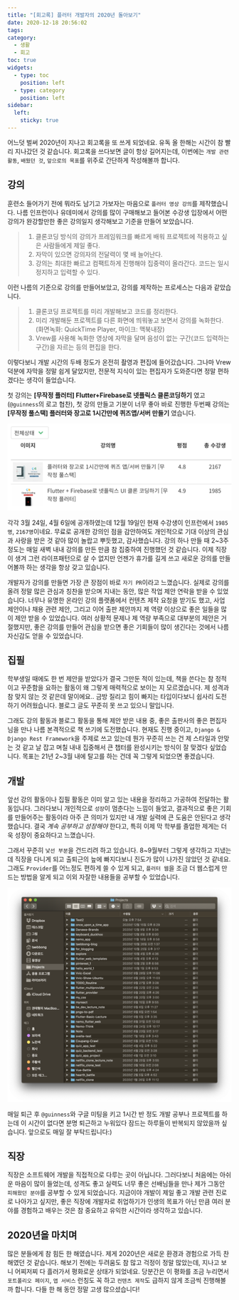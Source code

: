 ```yaml
---
title: "[회고록] 플러터 개발자의 2020년 돌아보기"
date: 2020-12-18 20:56:02
tags:
category:
  - 생활
  - 회고
toc: true
widgets:
  - type: toc
    position: left
  - type: category
    position: left
sidebar:
  left:
    sticky: true
---
```


어느덧 벌써 2020년이 지나고 회고록을 또 쓰게 되었네요. 유독 올 한해는 시간이 참 빨리 지나갔던 것 같습니다. 회고록을 쓰다보면 글이 항상 길어지는데, 이번에는 `개발 관련 활동`, `배웠던 것`, `앞으로의 목표`를 위주로 간단하게 작성해볼까 합니다.

<!-- more -->

## 강의

훈련소 들어가기 전에 뭐라도 남기고 가보자는 마음으로 `플러터 영상 강의`를 제작했습니다. 나름 인프런이나 유데미에서 강의를 많이 구매해보고 들어본 수강생 입장에서 어떤 강의가 완강할만한 좋은 강의일지 생각해보고 기준을 만들어 보았습니다.

> 1. 클론코딩 방식의 강의가 프레임워크를 빠르게 배워 프로젝트에 적용하고 싶은 사람들에게 제일 좋다.
> 2. 자막이 있으면 강의자의 전달력이 몇 배 늘어난다.
> 3. 강의는 최대한 빠르고 컴팩트하게 진행해야 집중력이 올라간다. 코드는 일시정지하고 입력할 수 있다.

이런 나름의 기준으로 강의를 만들어보았고, 강의를 제작하는 프로세스는 다음과 같았습니다.

> 1.  클론코딩 프로젝트를 미리 개발해보고 코드를 정리한다.
> 2.  미리 개발해둔 프로젝트를 다른 화면에 띄워놓고 보면서 강의를 녹화한다. (화면녹화: QuickTime Player, 마이크: 맥북내장)
> 3.  Vrew를 사용해 녹화한 영상에 자막을 달며 음성이 없는 구간(코드 입력하는 구간)을 자르는 등의 편집을 한다.

이렇다보니 개발 시간의 두배 정도가 온전히 촬영과 편집에 들어갔습니다. 그나마 Vrew 덕분에 자막을 정말 쉽게 달았지만, 전문적 지식이 있는 편집자가 도와준다면 정말 편하겠다는 생각이 들었습니다.

첫 강의는 **[무작정 플러터] Flutter+Firebase로 넷플릭스 클론코딩하기** 였고 (`@guinness`의 로고 협찬),
첫 강의 만들고 기분이 너무 좋아 바로 진행한 두번째 강의는 **[무작정 풀스택] 플러터와 장고로 1시간만에 퀴즈앱/서버 만들기** 였습니다.

<img src="/images/blog/2020_3.png" style="border: 1px">

각각 3월 24일, 4월 6일에 공개하였는데 12월 19일인 현재 수강생이 인프런에서 `1985명`, `2167명`이네요. 무료로 공개한 강의인 점을 감안하여도 개인적으로 기대 이상의 관심과 사랑을 받은 것 같아 많이 놀랍고 뿌듯했고, 감사했습니다. 강의 하나 만들 때 2~3주 정도는 매일 새벽 내내 강의를 만든 만큼 참 집중하여 진행했던 것 같습니다. 이제 직장이 생겨 그런 라이프패턴으로 살 수 없지만 언젠가 휴가를 길게 쓰고 새로운 강의를 만들어볼까 하는 생각을 항상 갖고 있습니다.

개발자가 강의를 만들면 가장 큰 장점이 바로 `자기 PR`이라고 느꼈습니다. 실제로 강의를 올려 정말 많은 관심과 칭찬을 받으며 지내는 동안, 많은 작업 제안 연락을 받을 수 있었습니다. 너무나 유명한 온라인 강의 플랫폼에서 컨텐츠 제작 요청을 받기도 했고, 사업 제안이나 채용 관련 제안, 그리고 이어 출판 제안까지 제 역량 이상으로 좋은 일들을 많이 제안 받을 수 있었습니다. 여러 상황적 문제나 제 역량 부족으로 대부분의 제안은 거절했지만, 좋은 강의를 만들어 관심을 받으면 좋은 기회들이 많이 생긴다는 것에서 나름 자신감도 얻을 수 있었습니다.

## 집필

학부생일 때에도 한 번 제안을 받았다가 결국 그만둔 적이 있는데, 책을 쓴다는 참 정적이고 꾸준함을 요하는 활동이 왜 그렇게 매력적으로 보이는 지 모르겠습니다. 제 성격과 참 맞지 않는 것 같은데 말이에요.. 금방 질리고 힘이 빠지는 타입이다보니 쉽사리 도전하기 어려웠습니다. 블로그 글도 꾸준히 못 쓰고 있으니 말입니다.

그래도 강의 활동과 블로그 활동을 통해 제안 받은 내용 중, 좋은 출판사의 좋은 편집자님을 만나 나름 본격적으로 책 쓰기에 도전했습니다. 현재도 진행 중이고, `Django & Django Rest Framework`을 주제로 쓰고 있는데 뭔가 꾸준히 쓰는 건 제 스타일과 안맞는 것 같고 날 잡고 며칠 내내 집중해서 큰 챕터를 완성시키는 방식이 잘 맞겠다 싶었습니다. 목표는 21년 2~3월 내에 탈고를 하는 건데 꼭 그렇게 되었으면 좋겠습니다.

## 개발

앞선 강의 활동이나 집필 활동은 이미 알고 있는 내용을 정리하고 가공하여 전달하는 활동입니다. 그러다보니 개인적으로 `성장`이 멈춘다는 느낌이 들었고, 결과적으로 좋은 기회를 만들어주는 활동이라 아주 큰 의미가 있지만 내 개발 실력에 큰 도움은 안된다고 생각했습니다. 결국 _계속 공부하고 성장해야_ 한다고, 특히 이제 막 학부를 졸업한 제게는 더욱 성장이 중요하다고 느꼈습니다.

그래서 꾸준히 `낯선 부분`을 건드리려 하고 있습니다. 8~9월부터 그렇게 생각하고 지냈는데 직장을 다니게 되고 출퇴근의 늪에 빠지다보니 진도가 많이 나가진 않았던 것 같네요. 그래도 `Provider`를 어느정도 편하게 쓸 수 있게 되고, `플러터 웹`을 조금 더 웹스럽게 만드는 방법을 알게 되고 이외 자잘한 내용들을 공부할 수 있었습니다.

<img src="/images/blog/2020_4.png" style="border: 1px">

매일 퇴근 후 `@guinness`와 구글 미팅을 키고 1시간 반 정도 개발 공부나 프로젝트를 하는데 이 시간이 없다면 분명 퇴근하고 누워있다 잠드는 하루들이 반복되지 않았을까 싶습니다. 앞으로도 매일 잘 부탁드립니다:)

## 직장

직장은 소프트웨어 개발을 직접적으로 다루는 곳이 아닙니다. 그러다보니 처음에는 아쉬운 마음이 많이 들었는데, 성격도 좋고 실력도 너무 좋은 선배님들을 만나 제가 그동안 `피해왔던 분야`를 공부할 수 있게 되었습니다. 지금이야 개발이 제일 좋고 개발 관련 진로로 나아가고 싶지만, 좋은 직장에 개발자로 취업하기가 인생의 목표가 아닌 만큼 여러 분야를 경험하고 배우는 것은 참 중요하고 유익한 시간이라 생각하고 있습니다.

## 2020년을 마치며

많은 분들에게 참 힘든 한 해였습니다. 제게 2020년은 새로운 환경과 경험으로 가득 찬 해였던 것 같습니다. 해보기 전에는 두려움도 참 많고 걱정이 정말 많았는데, 지나고 보니 어찌저찌 다 흘러가서 평화로운 상태가 되었네요. 당분간은 이 평화를 조금 누리면서 `포트폴리오 페이지`, `앱 서비스` 런칭도 꼭 하고 `컨텐츠 제작`도 급하지 않게 조금씩 진행해볼까 합니다. 다들 한 해 동안 정말 고생 많으셨습니다!
